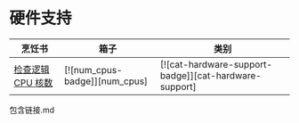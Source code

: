 # 硬件支持

| 烹饪书                                  | 箱子                          | 类别                                                  |
| --------------------------------------- | ----------------------------- | ----------------------------------------------------- |
| [检查逻辑 CPU 核数][ex-check-cpu-cores] | [![num_cpus-badge]][num_cpus] | [![cat-hardware-support-badge]][cat-hardware-support] |

[ex-check-cpu-cores]: hardware/processor.html#check-number-of-logical-cpu-cores

包含链接.md
